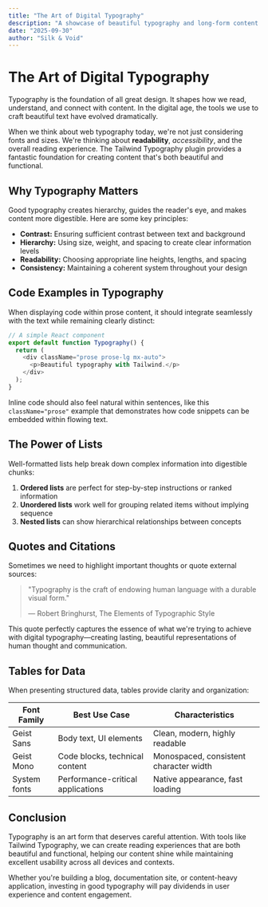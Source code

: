 ```yaml
---
title: "The Art of Digital Typography"
description: "A showcase of beautiful typography and long-form content using Tailwind Typography"
date: "2025-09-30"
author: "Silk & Void"
---
```


# The Art of Digital Typography

Typography is the foundation of all great design. It shapes how we read, understand, and connect with content. In the digital age, the tools we use to craft beautiful text have evolved dramatically.

When we think about web typography today, we're not just considering fonts and sizes. We're thinking about **readability**, *accessibility*, and the overall reading experience. The Tailwind Typography plugin provides a fantastic foundation for creating content that's both beautiful and functional.

## Why Typography Matters

Good typography creates hierarchy, guides the reader's eye, and makes content more digestible. Here are some key principles:

- **Contrast:** Ensuring sufficient contrast between text and background
- **Hierarchy:** Using size, weight, and spacing to create clear information levels
- **Readability:** Choosing appropriate line heights, lengths, and spacing
- **Consistency:** Maintaining a coherent system throughout your design

## Code Examples in Typography

When displaying code within prose content, it should integrate seamlessly with the text while remaining clearly distinct:

```typescript
// A simple React component
export default function Typography() {
  return (
    <div className="prose prose-lg mx-auto">
      <p>Beautiful typography with Tailwind.</p>
    </div>
  );
}
```

Inline code should also feel natural within sentences, like this `className="prose"` example that demonstrates how code snippets can be embedded within flowing text.

## The Power of Lists

Well-formatted lists help break down complex information into digestible chunks:

1. **Ordered lists** are perfect for step-by-step instructions or ranked information
2. **Unordered lists** work well for grouping related items without implying sequence
3. **Nested lists** can show hierarchical relationships between concepts

## Quotes and Citations

Sometimes we need to highlight important thoughts or quote external sources:

> "Typography is the craft of endowing human language with a durable visual form."
> 
> — Robert Bringhurst, The Elements of Typographic Style

This quote perfectly captures the essence of what we're trying to achieve with digital typography—creating lasting, beautiful representations of human thought and communication.

## Tables for Data

When presenting structured data, tables provide clarity and organization:

| Font Family | Best Use Case | Characteristics |
|-------------|---------------|-----------------|
| Geist Sans | Body text, UI elements | Clean, modern, highly readable |
| Geist Mono | Code blocks, technical content | Monospaced, consistent character width |
| System fonts | Performance-critical applications | Native appearance, fast loading |

## Conclusion

Typography is an art form that deserves careful attention. With tools like Tailwind Typography, we can create reading experiences that are both beautiful and functional, helping our content shine while maintaining excellent usability across all devices and contexts.

Whether you're building a blog, documentation site, or content-heavy application, investing in good typography will pay dividends in user experience and content engagement.